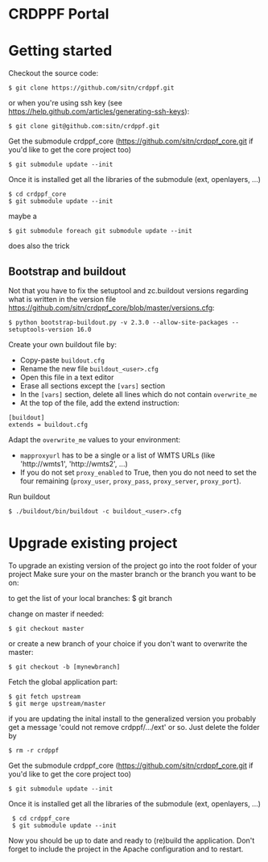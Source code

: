 CRDPPF Portal
============

# Getting started

  
Checkout the source code:

    $ git clone https://github.com/sitn/crdppf.git

or when you're using ssh key (see https://help.github.com/articles/generating-ssh-keys):

    $ git clone git@github.com:sitn/crdppf.git

Get the submodule crdppf_core (https://github.com/sitn/crdppf_core.git if you'd like to get the core project too)

    $ git submodule update --init
    
Once it is installed get all the libraries of the submodule (ext, openlayers, ...)

    $ cd crdppf_core
    $ git submodule update --init
     
maybe a 

    $ git submodule foreach git submodule update --init

does also the trick

## Bootstrap and buildout

Not that you have to fix the setuptool and zc.buildout versions regarding what
is written in the version file
https://github.com/sitn/crdppf_core/blob/master/versions.cfg:

    $ python bootstrap-buildout.py -v 2.3.0 --allow-site-packages --setuptools-version 16.0

Create your own buildout file by:
* Copy-paste `buildout.cfg`
* Rename the new file `buildout_<user>.cfg`
* Open this file in a text editor
* Erase all sections except the `[vars]` section
* In the `[vars]` section, delete all lines which do not contain `overwrite_me`
* At the top of the file, add the extend instruction:

```
[buildout]
extends = buildout.cfg
```

Adapt the `overwrite_me` values to your environment:
* `mapproxyurl` has to be a single or a list of WMTS URLs (like 'http://wmts1', 'http://wmts2', ...)
* If you do not set `proxy_enabled` to True, then you do not need to set the four remaining (`proxy_user`, `proxy_pass`, `proxy_server`, `proxy_port`).

Run buildout

    $ ./buildout/bin/buildout -c buildout_<user>.cfg

# Upgrade existing project

To upgrade an existing version of the project go into the root folder of your project
Make sure your on the master branch or the branch you want to be on:

to get the list of your local branches:
    $ git branch

change on master if needed:   
 
    $ git checkout master

or create a new branch of your choice if you don't want to overwrite the master:

    $ git checkout -b [mynewbranch]
    
Fetch the global application part:

    $ git fetch upstream
    $ git merge upstream/master
 
if you are updating the inital install to the generalized version you probably get a message 'could not remove crdppf/.../ext' or so. Just delete the folder by

    $ rm -r crdppf

Get the submodule crdppf_core (https://github.com/sitn/crdppf_core.git if you'd like to get the core project too)

    $ git submodule update --init
    
Once it is installed get all the libraries of the submodule (ext, openlayers, ...)

     $ cd crdppf_core
     $ git submodule update --init
     
Now you should be up to date and ready to (re)build the application. Don't forget to include the project in the Apache configuration and to restart.